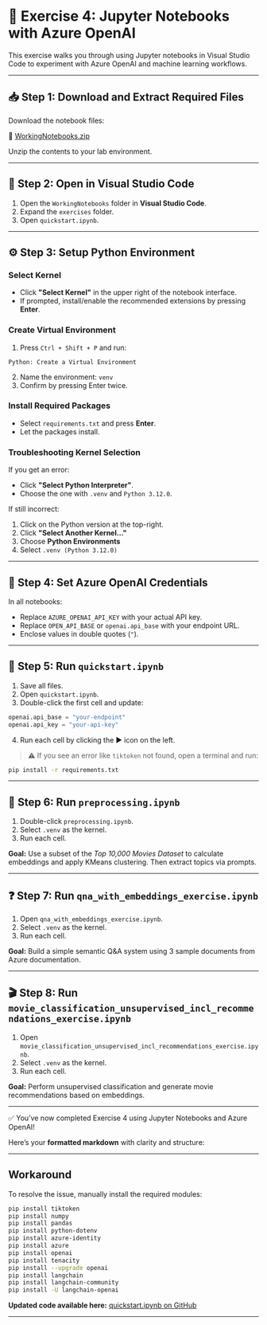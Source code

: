 # 🧪 Exercise 4: Jupyter Notebooks with Azure OpenAI

This exercise walks you through using Jupyter notebooks in Visual Studio Code to experiment with Azure OpenAI and machine learning workflows.

---

## 📥 Step 1: Download and Extract Required Files

Download the notebook files:

🔗 [WorkingNotebooks.zip](https://opsgilitylabs.blob.core.windows.net/online-labs/openai-in-a-day-workshop/WorkingNotebooks.zip)

Unzip the contents to your lab environment.

---

## 📂 Step 2: Open in Visual Studio Code

1. Open the `WorkingNotebooks` folder in **Visual Studio Code**.
2. Expand the `exercises` folder.
3. Open `quickstart.ipynb`.

---

## ⚙️ Step 3: Setup Python Environment

### Select Kernel

- Click **"Select Kernel"** in the upper right of the notebook interface.
- If prompted, install/enable the recommended extensions by pressing **Enter**.

### Create Virtual Environment

1. Press `Ctrl + Shift + P` and run:

```
Python: Create a Virtual Environment
```

2. Name the environment: `venv`  
3. Confirm by pressing Enter twice.

### Install Required Packages

- Select `requirements.txt` and press **Enter**.
- Let the packages install.

### Troubleshooting Kernel Selection

If you get an error:

- Click **"Select Python Interpreter"**.
- Choose the one with `.venv` and `Python 3.12.0`.

If still incorrect:

1. Click on the Python version at the top-right.
2. Click **"Select Another Kernel…"**
3. Choose **Python Environments**
4. Select `.venv (Python 3.12.0)`

---

## 🔐 Step 4: Set Azure OpenAI Credentials

In all notebooks:

- Replace `AZURE_OPENAI_API_KEY` with your actual API key.
- Replace `OPEN_API_BASE` or `openai.api_base` with your endpoint URL.
- Enclose values in double quotes (`"`).

---

## 📗 Step 5: Run `quickstart.ipynb`

1. Save all files.
2. Open `quickstart.ipynb`.
3. Double-click the first cell and update:

```python
openai.api_base = "your-endpoint"
openai.api_key = "your-api-key"
```

4. Run each cell by clicking the ▶️ icon on the left.

> ⚠️ If you see an error like `tiktoken` not found, open a terminal and run:

```bash
pip install -r requirements.txt
```

---

## 🔄 Step 6: Run `preprocessing.ipynb`

1. Double-click `preprocessing.ipynb`.
2. Select `.venv` as the kernel.
3. Run each cell.

**Goal:** Use a subset of the *Top 10,000 Movies Dataset* to calculate embeddings and apply KMeans clustering. Then extract topics via prompts.

---

## ❓ Step 7: Run `qna_with_embeddings_exercise.ipynb`

1. Open `qna_with_embeddings_exercise.ipynb`.
2. Select `.venv` as the kernel.
3. Run each cell.

**Goal:** Build a simple semantic Q&A system using 3 sample documents from Azure documentation.

---

## 🎬 Step 8: Run `movie_classification_unsupervised_incl_recommendations_exercise.ipynb`

1. Open `movie_classification_unsupervised_incl_recommendations_exercise.ipynb`.
2. Select `.venv` as the kernel.
3. Run each cell.

**Goal:** Perform unsupervised classification and generate movie recommendations based on embeddings.

---

✅ You’ve now completed Exercise 4 using Jupyter Notebooks and Azure OpenAI!


Here’s your **formatted markdown** with clarity and structure:

---

## Workaround

To resolve the issue, manually install the required modules:

```bash
pip install tiktoken
pip install numpy
pip install pandas
pip install python-dotenv
pip install azure-identity
pip install azure
pip install openai
pip install tenacity
pip install --upgrade openai
pip install langchain
pip install langchain-community
pip install -U langchain-openai
```

**Updated code available here:**
[quickstart.ipynb on GitHub](https://github.com/daveRendon/open-ai/blob/main/quickstart.ipynb)

---
